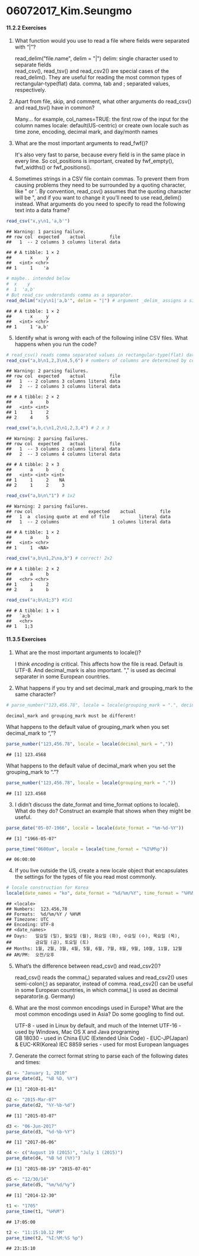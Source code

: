 # 06072017_Kim.Seungmo




#### 11.2.2 Exercises

1. What function would you use to read a file where fields were separated with “|”?

    read_delim("file.name", delim = "|")
    delim: single character used to separate fields  
    read_csv(), read_tsv() and read_csv2() are special cases of the read_delim(). They are useful for reading the most common types of rectangular-type(flat) data. comma, tab and ; separated values, respectively.  

2. Apart from file, skip, and comment, what other arguments do read_csv() and read_tsv() have in common?

    Many... for example,
    col_names=TRUE: the first row of the input for the column names
    locale: default(US-centric) or create own locale such as time zone, encoding, decimal mark, and day/month names
     

3. What are the most important arguments to read_fwf()?

    It's also very fast to parse, because every field is in the same place in every line. So col_positions	is important, created by fwf_empty(), fwf_widths() or fwf_positions().  
    
    
4. Sometimes strings in a CSV file contain commas. To prevent them from causing problems they need to be surrounded by a quoting character, like " or '. By convention, read_csv() assumes that the quoting character will be ", and if you want to change it you’ll need to use read_delim() instead. What arguments do you need to specify to read the following text into a data frame?

```r
read_csv("x,y\n1,'a,b'")
```

```
## Warning: 1 parsing failure.
## row col  expected    actual         file
##   1  -- 2 columns 3 columns literal data
```

```
## # A tibble: 1 × 2
##       x     y
##   <int> <chr>
## 1     1    'a
```

```r
# maybe.. intended below
#  x    y
#  1  'a,b'
# But read_csv understands comma as a separator.
read_delim("x|y\n1|'a,b'", delim = "|") # argument _delim_ assigns a single character used to separate fields within a record.
```

```
## # A tibble: 1 × 2
##       x     y
##   <int> <chr>
## 1     1 'a,b'
```

5. Identify what is wrong with each of the following inline CSV files. What happens when you run the code?


```r
# read_csv() reads comma separated values in rectangular-type(flat) data!
read_csv("a,b\n1,2,3\n4,5,6") # numbers of columns are determined by columns in header -> 2x2
```

```
## Warning: 2 parsing failures.
## row col  expected    actual         file
##   1  -- 2 columns 3 columns literal data
##   2  -- 2 columns 3 columns literal data
```

```
## # A tibble: 2 × 2
##       a     b
##   <int> <int>
## 1     1     2
## 2     4     5
```

```r
read_csv("a,b,c\n1,2\n1,2,3,4") # 2 x 3 
```

```
## Warning: 2 parsing failures.
## row col  expected    actual         file
##   1  -- 3 columns 2 columns literal data
##   2  -- 3 columns 4 columns literal data
```

```
## # A tibble: 2 × 3
##       a     b     c
##   <int> <int> <int>
## 1     1     2    NA
## 2     1     2     3
```

```r
read_csv("a,b\n\"1") # 1x2
```

```
## Warning: 2 parsing failures.
## row col                     expected    actual         file
##   1  a  closing quote at end of file           literal data
##   1  -- 2 columns                    1 columns literal data
```

```
## # A tibble: 1 × 2
##       a     b
##   <int> <chr>
## 1     1  <NA>
```

```r
read_csv("a,b\n1,2\na,b") # correct! 2x2
```

```
## # A tibble: 2 × 2
##       a     b
##   <chr> <chr>
## 1     1     2
## 2     a     b
```

```r
read_csv("a;b\n1;3") #1x1
```

```
## # A tibble: 1 × 1
##   `a;b`
##   <chr>
## 1   1;3
```


#### 11.3.5 Exercises

1. What are the most important arguments to locale()?

   I think _encoding_ is critical. This affects how the file is read. Default is UTF-8. And decimal_mark is also important.  "," is used as decimal separater in some European countries. 
   
2. What happens if you try and set decimal_mark and grouping_mark to the same character? 

```r
# parse_number("123,456.78", locale = locale(grouping_mark = ".", decimal_mark = "."))
```

    decimal_mark and grouping_mark must be different!

What happens to the default value of grouping_mark when you set decimal_mark to “,”? 

```r
parse_number("123,456.78", locale = locale(decimal_mark = ","))
```

```
## [1] 123.4568
```
    
What happens to the default value of decimal_mark when you set the grouping_mark to “.”?

```r
parse_number("123,456.78", locale = locale(grouping_mark = "."))
```

```
## [1] 123.4568
```

    
3. I didn’t discuss the date_format and time_format options to locale(). What do they do? Construct an example that shows when they might be useful.


```r
parse_date("05-07-1966", locale = locale(date_format = "%m-%d-%Y"))
```

```
## [1] "1966-05-07"
```

```r
parse_time("0600am", locale = locale(time_format = "%I%M%p"))
```

```
## 06:00:00
```


4. If you live outside the US, create a new locale object that encapsulates the settings for the types of file you read most commonly.

```r
# locale construction for Korea
locale(date_names = "ko", date_format = "%d/%m/%Y", time_format = "%H%M", decimal_mark = ",")
```

```
## <locale>
## Numbers:  123.456,78
## Formats:  %d/%m/%Y / %H%M
## Timezone: UTC
## Encoding: UTF-8
## <date_names>
## Days:   일요일 (일), 월요일 (월), 화요일 (화), 수요일 (수), 목요일 (목),
##         금요일 (금), 토요일 (토)
## Months: 1월, 2월, 3월, 4월, 5월, 6월, 7월, 8월, 9월, 10월, 11월, 12월
## AM/PM:  오전/오후
```


5. What’s the difference between read_csv() and read_csv2()?

    read_csv() reads the comma(,) separated values and read_csv2() uses semi-colon(;) as separator, instead of comma. read_csv2() can be useful in some European countries, in which comma(,) is used as decimal separator(e.g. Germany)   
    
6. What are the most common encodings used in Europe? What are the most common encodings used in Asia? Do some googling to find out.

    UTF-8 - used in Linux by default, and much of the Internet
    UTF-16 - used by Windows, Mac OS X and Java programing  
    GB 18030 - used in China 
    EUC (Extended Unix Code) - EUC-JP(Japan) & EUC-KR(Korea)
    IEC 8859 series - used for most European languages


7. Generate the correct format string to parse each of the following dates and times:

```r
d1 <- "January 1, 2010"
parse_date(d1, "%B %D, %Y")
```

```
## [1] "2010-01-01"
```

```r
d2 <- "2015-Mar-07"
parse_date(d2, "%Y-%b-%d")
```

```
## [1] "2015-03-07"
```

```r
d3 <- "06-Jun-2017"
parse_date(d3, "%d-%b-%Y")
```

```
## [1] "2017-06-06"
```

```r
d4 <- c("August 19 (2015)", "July 1 (2015)")
parse_date(d4, "%B %d (%Y)")
```

```
## [1] "2015-08-19" "2015-07-01"
```

```r
d5 <- "12/30/14" 
parse_date(d5, "%m/%d/%y")
```

```
## [1] "2014-12-30"
```

```r
t1 <- "1705"
parse_time(t1, "%H%M")
```

```
## 17:05:00
```

```r
t2 <- "11:15:10.12 PM"
parse_time(t2, "%I:%M:%S %p")
```

```
## 23:15:10
```

